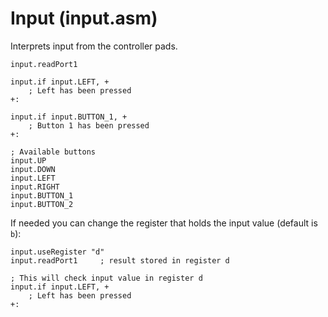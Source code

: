 # Input (input.asm)

Interprets input from the controller pads.

```
input.readPort1

input.if input.LEFT, +
    ; Left has been pressed
+:

input.if input.BUTTON_1, +
    ; Button 1 has been pressed
+:

; Available buttons
input.UP
input.DOWN
input.LEFT
input.RIGHT
input.BUTTON_1
input.BUTTON_2

```

If needed you can change the register that holds the input value (default is `b`):

```
input.useRegister "d"
input.readPort1     ; result stored in register d

; This will check input value in register d
input.if input.LEFT, +
    ; Left has been pressed
+:
```
